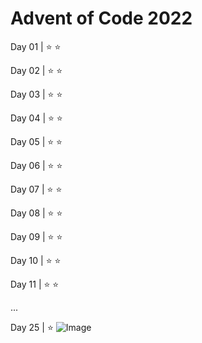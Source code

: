 # Advent of Code 2022

Day 01 | :star: :star:

Day 02 | :star: :star:

Day 03 | :star: :star:

Day 04 | :star: :star:

Day 05 | :star: :star:

Day 06 | :star: :star:

Day 07 | :star: :star:

Day 08 | :star: :star:

Day 09 | :star: :star:

Day 10 | :star: :star:

Day 11 | :star: :star:

...

Day 25 | :star:
![Image](https://i.ytimg.com/vi/7Chf3Ob63SI/maxresdefault.jpg)
